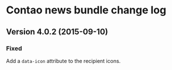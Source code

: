 Contao news bundle change log
=============================

Version 4.0.2 (2015-09-10)
--------------------------

### Fixed
Add a `data-icon` attribute to the recipient icons.
